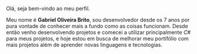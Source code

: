 Olá, seja bem-vindo ao meu perfil.

Meu nome é **Gabriel Oliveira Brito**, sou desenvolvedor desde os 7 anos por pura vontade de conhecer mais a fundo como as coisas funcionam. Desde então venho desenvolvendo projetos e comecei a utilizar principalmente *C#* para meus projetos, e hoje estou em busca de melhorar meu portifólio com mais projetos além de aprender novas linguagens e tecnologias.

<!--
**gabrieloliveirabrito/gabrieloliveirabrito** is a ✨ _special_ ✨ repository because its `README.md` (this file) appears on your GitHub profile.

Here are some ideas to get you started:

- 🔭 I’m currently working on ...
- 🌱 I’m currently learning ...
- 👯 I’m looking to collaborate on ...
- 🤔 I’m looking for help with ...
- 💬 Ask me about ...
- 📫 How to reach me: ...
- 😄 Pronouns: ...
- ⚡ Fun fact: ...
-->
